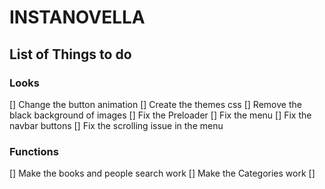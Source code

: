 # INSTANOVELLA

## List of Things to do

### Looks

[] Change the button animation
[] Create the themes css
[] Remove the black background of images
[] Fix the Preloader
[] Fix the menu
[] Fix the navbar buttons
[] Fix the scrolling issue in the menu

### Functions

[] Make the books and people search work
[] Make the Categories work
[]
